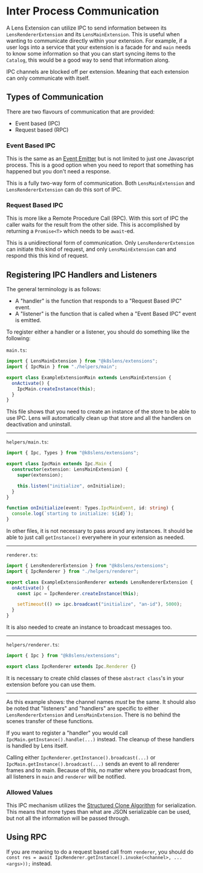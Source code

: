 # Inter Process Communication

A Lens Extension can utilize IPC to send information between its `LensRendererExtension` and its `LensMainExtension`.
This is useful when wanting to communicate directly within your extension.
For example, if a user logs into a service that your extension is a facade for and `main` needs to know some information so that you can start syncing items to the `Catalog`, this would be a good way to send that information along.

IPC channels are blocked off per extension.
Meaning that each extension can only communicate with itself.

## Types of Communication

There are two flavours of communication that are provided:

- Event based (IPC)
- Request based (RPC)

### Event Based IPC

This is the same as an [Event Emitter](https://nodejs.org/api/events.html#events_class_eventemitter) but is not limited to just one Javascript process.
This is a good option when you need to report that something has happened but you don't need a response.

This is a fully two-way form of communication.
Both `LensMainExtension` and `LensRendererExtension` can do this sort of IPC.

### Request Based IPC

This is more like a Remote Procedure Call (RPC).
With this sort of IPC the caller waits for the result from the other side.
This is accomplished by returning a `Promise<T>` which needs to be `await`-ed.

This is a unidirectional form of communication.
Only `LensRendererExtension` can initiate this kind of request, and only `LensMainExtension` can and respond this this kind of request.

## Registering IPC Handlers and Listeners

The general terminology is as follows:

- A "handler" is the function that responds to a "Request Based IPC" event.
- A "listener" is the function that is called when a "Event Based IPC" event is emitted.

To register either a handler or a listener, you should do something like the following:

`main.ts`:
```typescript
import { LensMainExtension } from "@k8slens/extensions";
import { IpcMain } from "./helpers/main";

export class ExampleExtensionMain extends LensMainExtension {
  onActivate() {
    IpcMain.createInstance(this);
  }
}
```

This file shows that you need to create an instance of the store to be able to use IPC.
Lens will automatically clean up that store and all the handlers on deactivation and uninstall.

---

`helpers/main.ts`:
```typescript
import { Ipc, Types } from "@k8slens/extensions";

export class IpcMain extends Ipc.Main {
  constructor(extension: LensMainExtension) {
    super(extension);

    this.listen("initialize", onInitialize);
  }
}

function onInitialize(event: Types.IpcMainEvent, id: string) {
  console.log(`starting to initialize: ${id}`);
}
```

In other files, it is not necessary to pass around any instances.
It should be able to just call `getInstance()` everywhere in your extension as needed.

---

`renderer.ts`:
```typescript
import { LensRendererExtension } from "@k8slens/extensions";
import { IpcRenderer } from "./helpers/renderer";

export class ExampleExtensionRenderer extends LensRendererExtension {
  onActivate() {
    const ipc = IpcRenderer.createInstance(this);

    setTimeout(() => ipc.broadcast("initialize", "an-id"), 5000);
  }
}
```

It is also needed to create an instance to broadcast messages too.

---

`helpers/renderer.ts`:
```typescript
import { Ipc } from "@k8slens/extensions";

export class IpcRenderer extends Ipc.Renderer {}
```

It is necessary to create child classes of these `abstract class`'s in your extension before you can use them.

---

As this example shows: the channel names *must* be the same.
It should also be noted that "listeners" and "handlers" are specific to either `LensRendererExtension` and `LensMainExtension`.
There is no behind the scenes transfer of these functions.

If you want to register a "handler" you would call `IpcMain.getInstance().handle(...)` instead.
The cleanup of these handlers is handled by Lens itself.

Calling either `IpcRenderer.getInstance().broadcast(...)` or `IpcMain.getInstance().broadcast(...)` sends an event to all renderer frames and to main.
Because of this, no matter where you broadcast from, all listeners in `main` and `renderer` will be notified.

### Allowed Values

This IPC mechanism utilizes the [Structured Clone Algorithm](developer.mozilla.org/en-US/docs/Web/API/Web_Workers_API/Structured_clone_algorithm) for serialization.
This means that more types than what are JSON serializable can be used, but not all the information will be passed through.

## Using RPC

If you are meaning to do a request based call from `renderer`, you should do `const res = await IpcRenderer.getInstance().invoke(<channel>, ...<args>));` instead.
